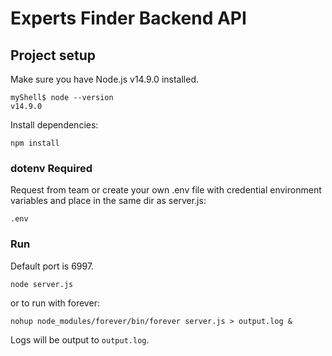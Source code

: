 # Experts Finder Backend API

## Project setup
Make sure you have Node.js v14.9.0 installed.
```
myShell$ node --version
v14.9.0
```

Install dependencies:
```
npm install
```

### dotenv Required
Request from team or create your own .env file with credential environment variables and place in the same dir as server.js:
```
.env
```

### Run
Default port is 6997. 

```
node server.js
```

or to run with forever:
```
nohup node_modules/forever/bin/forever server.js > output.log &
```

Logs will be output to `output.log`. 
